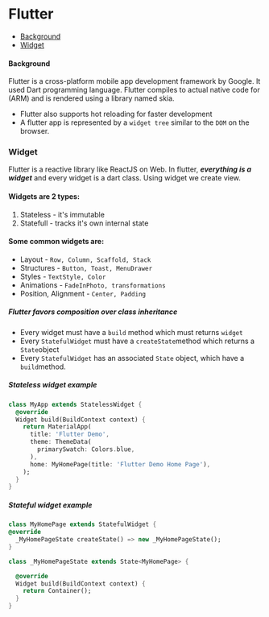 # Flutter

- [Background](#background)
- [Widget](#widget)

####  Background

Flutter is a cross-platform mobile app development framework by Google. It used Dart programming language. Flutter compiles to actual native code for (ARM) and is rendered using a library named skia.

- Flutter also supports hot reloading for faster development
- A flutter app is represented by a `widget tree` similar to the `DOM` on the browser.

### Widget

Flutter is a reactive library like ReactJS on Web. In flutter, ***everything is a widget*** and every widget is a dart class. Using widget we create view.

#### Widgets are 2 types:

1. Stateless - it's immutable
2. Statefull - tracks it's own internal state

#### Some common widgets are:

- Layout - `Row, Column, Scaffold, Stack`
- Structures - `Button, Toast, MenuDrawer`
- Styles - `TextStyle, Color`
- Animations - `FadeInPhoto, transformations`
- Position, Alignment - `Center, Padding`

##### Flutter favors composition over class inheritance

- Every widget must have a `build` method which must returns `widget`
- Every `StatefulWidget` must have a `createState`method which returns a `State`object
- Every `StatefulWidget` has an associated `State` object, which have a `build`method.

##### Stateless widget example

```dart
class MyApp extends StatelessWidget {                      
  @override  
  Widget build(BuildContext context) {                     
    return MaterialApp(                                    
      title: 'Flutter Demo',
      theme: ThemeData(
        primarySwatch: Colors.blue,
      ),
      home: MyHomePage(title: 'Flutter Demo Home Page'),   
    );
  }
}
```

##### Stateful widget example

```dart
class MyHomePage extends StatefulWidget {
@override
  _MyHomePageState createState() => new _MyHomePageState();   
}

class _MyHomePageState extends State<MyHomePage> { 

  @override
  Widget build(BuildContext context) { 
    return Container();
  }
}
```


